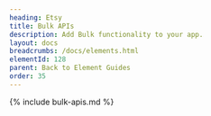 ```yaml
---
heading: Etsy
title: Bulk APIs
description: Add Bulk functionality to your app.
layout: docs
breadcrumbs: /docs/elements.html
elementId: 128
parent: Back to Element Guides
order: 35
---
```


{% include bulk-apis.md %}
